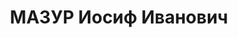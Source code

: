 ---
title: МАЗУР Иосиф Иванович
description: "1879 р.н., с. Печера Тульчинського р-ну, українець, колгоспник. \n \
  \ Арешт. 09.01.1938 р. Звинувач. за ст. 54-10 КК УРСР. За рішенням Нарк. ВС і Прокур.\
  \ СРСР від 13.02.1938 р. розстріляний 02.04.1938 р. \n  Реабіл. 25.04.1989р."
---